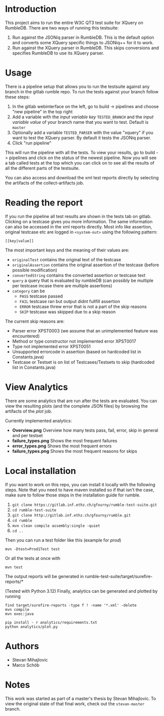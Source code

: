 # Introduction
This project aims to run the entire W3C QT3 test suite for XQuery on RumbleDB. There are two ways of running this testsuite:
1. Run against the JSONiq parser in RumbleDB. This is the default option and converts some XQuery specific things to JSONiq++ for it to work. 
2. Run against the XQuery parser in RumbleDB. This skips conversions and specifies RumbleDB to use its XQuery parser.

# Usage
There is a pipeline setup that allows you to run the testsuite against any branch in the gitlab rumble repo. To run the tests against your branch follow these steps:
1. In the gitlab webinterface on the left, go to build -> pipelines and choose "new pipeline" in the top right
2. Add a variable with the *input variable key* ``TESTED_BRANCH`` and the *input variable value* of your branch name that you want to test. Default is ``master``
3. Optionally add a variable ``TESTED_PARSER`` with the value "xquery" if you want to test the XQuery parser. By default it tests the JSONiq parser.
4. Click "run pipeline"

This will run the pipeline with all the tests. To view your results, go to build -> pipelines and click on the status of the newest pipeline. Now you will see a tab called tests at the top which you can click on to see all the results of all the different parts of the testsuite.

You can also access and download the xml test reports directly by selecting the artifacts of the collect-artifacts job.

# Reading the report
If you run the pipeline all test results are shown in the tests tab on gitlab. Clicking on a testcase gives you more information. The same information can also be accessed in the xml reports directly. Most info like assertion, original testcase etc are logged in ``<system-out>`` using the following pattern:

```[[key|value]]```

The most important keys and the meaning of their values are:
- ``originalTest`` contains the original text of the testcase
- ``originalAssertion`` contains the original assertion of the testcase (before possible modification)
- ``convertedString`` contains the converted assertion or testcase text
- ``query`` a query that is evaluated by rumbleDB (can possibly be multiple per testcase incase there are multiple assertions)
- ``category`` can be 
  - ``PASS`` testcase passed
  - ``FAIL`` testcase ran but output didnt fullfill assertion
  - ``ERROR`` testcase threw error that is not a part of the skip reasons
  - ``SKIP`` testcase was skipped due to a skip reason

The current skip reasons are:
- Parser error XPST0003 (we assume that an unimplemented feature was encountered)
- Method or type constructor not implemented error XPST0017
- Type not implemented error XPST0051
- Unsupported errorcode in assertion (based on hardcoded list in Constants.java)
- Testcase or Testset is on list of Testcases/Testsets to skip (hardcoded list in Constants.java)

# View Analytics
There are some analytics that are run after the tests are evaluated. You can view the resulting plots (and the complete JSON files) by browsing the artifacts of the *plot* job.

Currently implemented analytics:
- **Overview.png** Overview how many tests pass, fail, error, skip in general and per testset
- **failure_types.png** Shows the most frequent failures
- **error_types.png** Shows the most frequent errors
- **failure_types.png** Shows the most frequent reasons for skips


# Local installation
If you want to work on this repo, you can install it locally with the following steps. Note that you need to have maven installed so if that isn't the case, make sure to follow those steps in the installation guide for rumble.
1. ``git clone https://gitlab.inf.ethz.ch/gfourny/rumble-test-suite.git``
2. ``cd rumble-test-suite``
3. ``git clone http://gitlab.inf.ethz.ch/gfourny/rumble.git``
4. ``cd rumble``
5. ``mvn clean compile assembly:single -quiet``
6. ``cd ..``

Then you can run a test folder like this (example for *prod*)
```
mvn -Dtest=Prod1Test test
```
Or all the tests at once with
```
mvn test
```
The output reports will be generated in rumble-test-suite/target/surefire-reports/*

(Tested with Python 3.12)
Finally, analytics can be generated and plotted by running
```
find target/surefire-reports -type f ! -name '*.xml' -delete
mvn compile
mvn exec:java

pip install - r analytics/requirements.txt
python analytics/plot.py
```

# Authors
- Stevan Mihajlovic
- Marco Schöb


# Notes
This work was started as part of a master's thesis by Stevan Mihajlovic. To view the original state of that final work, check out the ``stevan-master`` branch.
